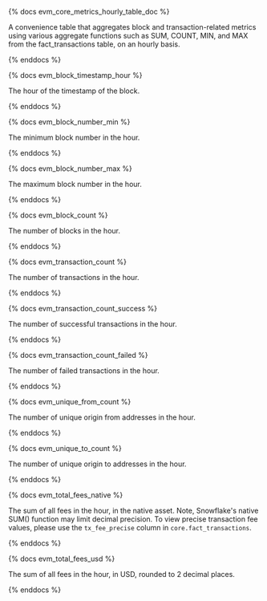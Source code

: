 {% docs evm_core_metrics_hourly_table_doc %}

A convenience table that aggregates block and transaction-related metrics using various aggregate functions such as SUM, COUNT, MIN, and MAX from the fact_transactions table, on an hourly basis.

{% enddocs %}

{% docs evm_block_timestamp_hour %}

The hour of the timestamp of the block.

{% enddocs %}

{% docs evm_block_number_min %}

The minimum block number in the hour.

{% enddocs %}

{% docs evm_block_number_max %}

The maximum block number in the hour.

{% enddocs %}

{% docs evm_block_count %}

The number of blocks in the hour.

{% enddocs %}

{% docs evm_transaction_count %}

The number of transactions in the hour.

{% enddocs %}

{% docs evm_transaction_count_success %}

The number of successful transactions in the hour.

{% enddocs %}

{% docs evm_transaction_count_failed %}

The number of failed transactions in the hour.

{% enddocs %}

{% docs evm_unique_from_count %}

The number of unique origin from addresses in the hour.

{% enddocs %}

{% docs evm_unique_to_count %}

The number of unique origin to addresses in the hour.

{% enddocs %}

{% docs evm_total_fees_native %}

The sum of all fees in the hour, in the native asset. Note, Snowflake's native SUM() function may limit decimal precision. To view precise transaction fee values, please use the `tx_fee_precise` column in `core.fact_transactions`.

{% enddocs %}

{% docs evm_total_fees_usd %}

The sum of all fees in the hour, in USD, rounded to 2 decimal places.

{% enddocs %}
